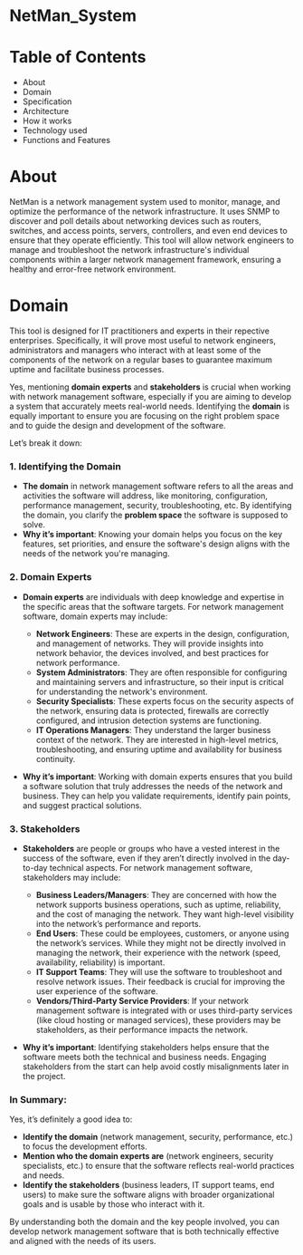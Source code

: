 # NetMan_System
# Table of Contents
- About
- Domain
- Specification
- Architecture
- How it works
- Technology used
- Functions and Features
# About
NetMan is a network management system used to monitor, manage, and optimize the performance of the network infrastructure. It uses SNMP to discover and poll details about networking devices such as routers, switches, and access points, servers, controllers, and even end devices to ensure that they operate efficiently. This tool will allow network engineers to manage and troubleshoot the network infrastructure's individual components within a larger network management framework, ensuring a healthy and error-free network environment.

# Domain
This tool is designed for IT practitioners and experts in their repective enterprises. Specifically, it will prove most useful to network engineers, administrators and managers who interact with at least some of the components of the network on a regular bases to guarantee maximum uptime and facilitate business processes.









Yes, mentioning **domain experts** and **stakeholders** is crucial when working with network management software, especially if you are aiming to develop a system that accurately meets real-world needs. Identifying the **domain** is equally important to ensure you are focusing on the right problem space and to guide the design and development of the software.

Let’s break it down:

### 1. **Identifying the Domain**
   - **The domain** in network management software refers to all the areas and activities the software will address, like monitoring, configuration, performance management, security, troubleshooting, etc. By identifying the domain, you clarify the **problem space** the software is supposed to solve.
   - **Why it’s important**: Knowing your domain helps you focus on the key features, set priorities, and ensure the software's design aligns with the needs of the network you're managing.

### 2. **Domain Experts**
   - **Domain experts** are individuals with deep knowledge and expertise in the specific areas that the software targets. For network management software, domain experts may include:
     - **Network Engineers**: These are experts in the design, configuration, and management of networks. They will provide insights into network behavior, the devices involved, and best practices for network performance.
     - **System Administrators**: They are often responsible for configuring and maintaining servers and infrastructure, so their input is critical for understanding the network's environment.
     - **Security Specialists**: These experts focus on the security aspects of the network, ensuring data is protected, firewalls are correctly configured, and intrusion detection systems are functioning.
     - **IT Operations Managers**: They understand the larger business context of the network. They are interested in high-level metrics, troubleshooting, and ensuring uptime and availability for business continuity.

   - **Why it’s important**: Working with domain experts ensures that you build a software solution that truly addresses the needs of the network and business. They can help you validate requirements, identify pain points, and suggest practical solutions.

### 3. **Stakeholders**
   - **Stakeholders** are people or groups who have a vested interest in the success of the software, even if they aren’t directly involved in the day-to-day technical aspects. For network management software, stakeholders may include:
     - **Business Leaders/Managers**: They are concerned with how the network supports business operations, such as uptime, reliability, and the cost of managing the network. They want high-level visibility into the network’s performance and reports.
     - **End Users**: These could be employees, customers, or anyone using the network’s services. While they might not be directly involved in managing the network, their experience with the network (speed, availability, reliability) is important.
     - **IT Support Teams**: They will use the software to troubleshoot and resolve network issues. Their feedback is crucial for improving the user experience of the software.
     - **Vendors/Third-Party Service Providers**: If your network management software is integrated with or uses third-party services (like cloud hosting or managed services), these providers may be stakeholders, as their performance impacts the network.

   - **Why it’s important**: Identifying stakeholders helps ensure that the software meets both the technical and business needs. Engaging stakeholders from the start can help avoid costly misalignments later in the project.

### In Summary:
Yes, it’s definitely a good idea to:
- **Identify the domain** (network management, security, performance, etc.) to focus the development efforts.
- **Mention who the domain experts are** (network engineers, security specialists, etc.) to ensure that the software reflects real-world practices and needs.
- **Identify the stakeholders** (business leaders, IT support teams, end users) to make sure the software aligns with broader organizational goals and is usable by those who interact with it.

By understanding both the domain and the key people involved, you can develop network management software that is both technically effective and aligned with the needs of its users.
